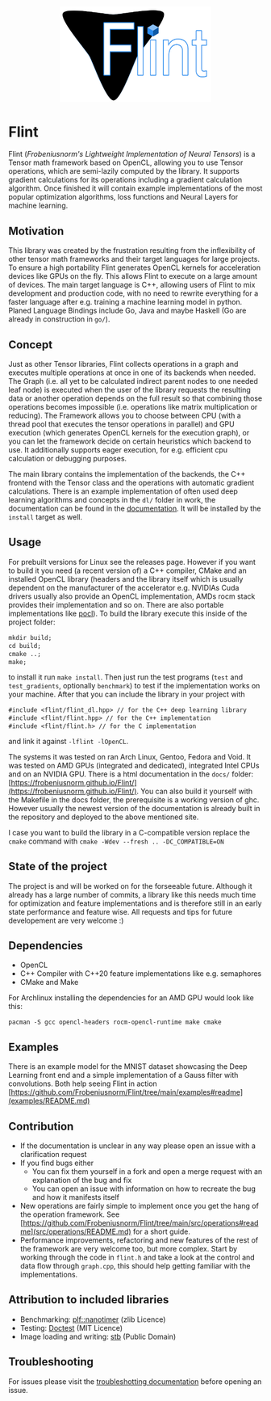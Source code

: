 <div align="center">
    <img src="flint.png" width="300" alt="Flint logo">
</div>

# Flint

Flint (_Frobeniusnorm's Lightweight Implementation of Neural Tensors_) is a Tensor math framework based on OpenCL,
allowing you to use Tensor operations, which are semi-lazily computed by the library. It supports gradient calculations
for its operations including a gradient calculation algorithm. Once finished it will contain example implementations of
the most popular optimization algorithms, loss functions and Neural Layers for machine learning.

## Motivation ##

This library was created by the frustration resulting from the inflexibility of other tensor math frameworks and their
target languages for large projects. To ensure a high portability Flint generates OpenCL kernels for acceleration
devices like GPUs on the fly.
This allows Flint to execute on a large amount of devices. The main target language is C++, allowing users of Flint to
mix development and production code, with no need to rewrite everything for a faster language after e.g. training a
machine learning model in python.
Planed Language Bindings include Go, Java and maybe Haskell (Go are already in construction in `go/`).

## Concept ##

Just as other Tensor libraries, Flint collects operations in a graph and executes multiple operations at once in one of
its backends when needed.
The Graph (i.e. all yet to be calculated indirect parent nodes to one needed leaf node) is executed when the user of the
library requests the resulting data or another operation depends on the full result so that combining those operations
becomes impossible (i.e. operations like matrix multiplication or reducing). The Framework allows you to choose between
CPU (with a thread pool that executes the tensor operations in parallel) and GPU execution (which generates OpenCL
kernels for the execution graph), or you can let the framework decide on certain heuristics which backend to use. It
additionally supports eager execution, for e.g. efficient cpu calculation or debugging purposes.

The main library contains the implementation of the backends, the C++ frontend with the Tensor class and the
operations with automatic gradient calculations. There is an example implementation of often used deep learning
algorithms and concepts in the `dl/` folder in work, the documentation can be found in the [documentation](https://frobeniusnorm.github.io/Flint/dl.html). It will be installed by the `install` target as well.

## Usage ##

For prebuilt versions for Linux see the releases page. However if you want to build it you need (a recent version of) a
C++ compiler, CMake and an installed OpenCL library (headers and the library itself which is usually dependent on the
manufacturer of the accelerator e.g. NVIDIAs Cuda drivers usually also provide an OpenCL implementation, AMDs rocm stack
provides their implementation and so on. There are also portable implementations
like [pocl](https://github.com/pocl/pocl)).
To build the library execute this inside of the project folder:

```
mkdir build;
cd build;
cmake ..;
make;
```

to install it run `make install`.
Then just run the test programs (`test` and `test_gradients`, optionally `benchmark`)  to test if the implementation
works on your machine.
After that you can include the library in your project with

```
#include <flint/flint_dl.hpp> // for the C++ deep learning library
#include <flint/flint.hpp> // for the C++ implementation
#include <flint/flint.h> // for the C implementation
```

and link it against `-lflint -lOpenCL`.

The systems it was tested on ran Arch Linux, Gentoo, Fedora and Void. It was tested on AMD GPUs (integrated and
dedicated), integrated Intel CPUs and on an NVIDIA GPU.
There is a html documentation in the `docs/`
folder: [https://frobeniusnorm.github.io/Flint/](https://frobeniusnorm.github.io/Flint/). You can also build it yourself
with the Makefile in the docs folder, the prerequisite is a working version of ghc. However usually the newest version
of the documentation is already built in the repository and deployed to the above mentioned site.

I case you want to build the library in a C-compatible version replace the `cmake` command
with `cmake -Wdev --fresh .. -DC_COMPATIBLE=ON`

## State of the project ##

The project is and will be worked on for the forseeable future.
Although it already has a large number of commits, a library like this 
needs much time for optimization and feature implementations
and is therefore still in an early state performance and feature wise. 
All requests and tips for future developement are very welcome :)

## Dependencies ##

- OpenCL
- C++ Compiler with C++20 feature implementations like e.g. semaphores
- CMake and Make

For Archlinux installing the dependencies for an AMD GPU would look like this:

```
pacman -S gcc opencl-headers rocm-opencl-runtime make cmake
```

## Examples ##

There is an example model for the MNIST dataset showcasing the Deep Learning front end and a simple implementation of a Gauss filter with convolutions.
Both help seeing Flint in action [https://github.com/Frobeniusnorm/Flint/tree/main/examples#readme](examples/README.md)

## Contribution ##

- If the documentation is unclear in any way please open an issue with a clarification request
- If you find bugs either
    - You can fix them yourself in a fork and open a merge request with an explanation of the bug and fix
    - You can open an issue with information on how to recreate the bug and how it manifests itself
- New operations are fairly simple to implement once you get the hang of the operation framework.
  See [https://github.com/Frobeniusnorm/Flint/tree/main/src/operations#readme](src/operations/README.md)
  for a short guide.
- Performance improvements, refactoring and new features of the rest of the framework are very welcome too, but more
  complex. Start by working through the code in `flint.h` and take a look at the control and data flow
  through `graph.cpp`, this should help getting familiar with the implementations.

## Attribution to included libraries ##

- Benchmarking: [plf::nanotimer](https://github.com/mattreecebentley/plf_nanotimer) (zlib Licence)
- Testing: [Doctest](https://github.com/doctest/doctest) (MIT Licence)
- Image loading and writing: [stb](https://github.com/nothings/stb) (Public Domain)

## Troubleshooting

For issues please visit the [troubleshotting documentation](./troubleshooting.md) before opening an issue.
